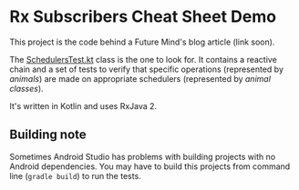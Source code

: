 # Rx Subscribers Cheat Sheet Demo

This project is the code behind a Future Mind's blog article (link soon).

The [SchedulersTest.kt](/app/src/test/java/com/futuremind/subscriberscheatsheet/SchedulersTest.kt) class is the one to look for. It contains a reactive chain and a set of tests to verify that specific operations (represented by *animals*) are made on appropriate schedulers (represented by *animal classes*).

It's written in Kotlin and uses RxJava 2.

## Building note

Sometimes Android Studio has problems with building projects with no Android dependencies. You may have to build this projects from command line (`gradle build`) to run the tests.
